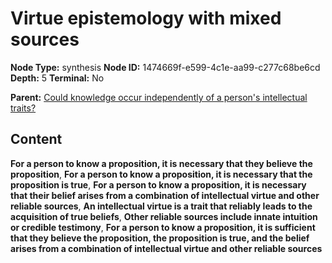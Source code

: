 # Virtue epistemology with mixed sources

**Node Type:** synthesis
**Node ID:** 1474669f-e599-4c1e-aa99-c277c68be6cd
**Depth:** 5
**Terminal:** No

**Parent:** [Could knowledge occur independently of a person's intellectual traits?](could-knowledge-occur-independently-of-a-persons-intellectual-traits-antithesis-912a7e8d-2059-43b6-ba2f-232ad203e388.md)

## Content

**For a person to know a proposition, it is necessary that they believe the proposition**, **For a person to know a proposition, it is necessary that the proposition is true**, **For a person to know a proposition, it is necessary that their belief arises from a combination of intellectual virtue and other reliable sources**, **An intellectual virtue is a trait that reliably leads to the acquisition of true beliefs**, **Other reliable sources include innate intuition or credible testimony**, **For a person to know a proposition, it is sufficient that they believe the proposition, the proposition is true, and the belief arises from a combination of intellectual virtue and other reliable sources**
